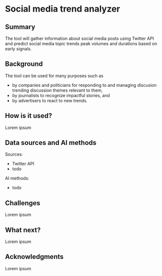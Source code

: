 # Social media trend analyzer

## Summary

The tool will gather information about social media posts using Twitter API and predict social media topic trends peak volumes and durations based on early signals.

## Background

The tool can be used for many purposes such as
* by companies and politicians for responding to and managing discusion trending discussion themes relevant to them, 
* by journalists to recognize impactful stories, and
* by advertisers to react to new trends.

## How is it used?

Lorem ipsum

## Data sources and AI methods

Sources:
* Twitter API
* todo

AI methods:
* todo

## Challenges

Lorem ipsum

## What next?

Lorem ipsum

## Acknowledgments

Lorem ipsum
